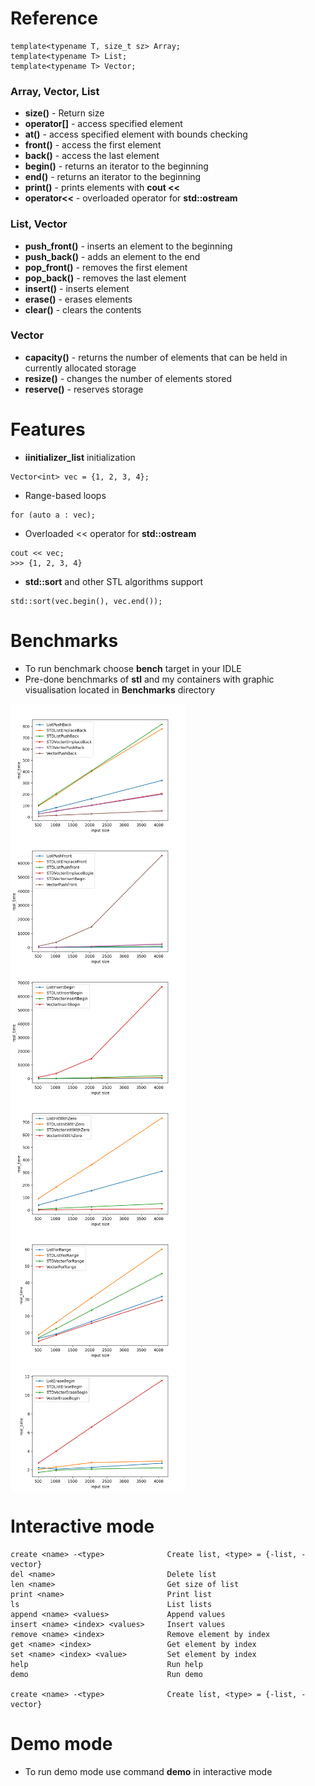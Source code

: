 # Reference
```
template<typename T, size_t sz> Array;
template<typename T> List;
template<typename T> Vector;
```

### Array, Vector, List

- **size()** - Return size
- **operator[]** - access specified element 
- **at()**  - access specified element with bounds checking 
- **front()** - access the first element 
- **back()** - access the last element
- **begin()** - returns an iterator to the beginning 
- **end()** - returns an iterator to the beginning
- **print()** - prints elements with **cout <<**
- **operator<<** - overloaded operator for **std::ostream**

### List, Vector

- **push_front()** - inserts an element to the beginning
- **push_back()** - adds an element to the end
- **pop_front()** - removes the first element
- **pop_back()** - removes the last element
- **insert()** - inserts element
- **erase()** - erases elements
- **clear()** - clears the contents 

### Vector

- **capacity()** - returns the number of elements that can be held in currently allocated storage 
- **resize()** - changes the number of elements stored 
- **reserve()** - reserves storage

# Features
- **iinitializer_list** initialization
```
Vector<int> vec = {1, 2, 3, 4};
```

- Range-based loops
```
for (auto a : vec);
```

- Overloaded << operator for **std::ostream**
```
cout << vec;
>>> {1, 2, 3, 4}
```

- **std::sort** and other STL algorithms support
```
std::sort(vec.begin(), vec.end());
```

# Benchmarks
- To run benchmark choose **bench** target in your IDLE
- Pre-done benchmarks of **stl** and my containers with graphic visualisation located in **Benchmarks** directory
<div style="display: grid;">
<img src="https://github.com/keyclicker/labs/blob/master/semester2/Lab2/A/Benchmarks/PushBack.png?raw=true" width="280">
<img src="https://github.com/keyclicker/labs/blob/master/semester2/Lab2/A/Benchmarks/PushFront.png?raw=true" width="280">
<img src="https://github.com/keyclicker/labs/blob/master/semester2/Lab2/A/Benchmarks/InsertBegin.png?raw=true" width="280">
<img src="https://github.com/keyclicker/labs/blob/master/semester2/Lab2/A/Benchmarks/InitWithValue.png?raw=true" width="280">
<img src="https://github.com/keyclicker/labs/blob/master/semester2/Lab2/A/Benchmarks/ForRange.png?raw=true" width="280">
<img src="https://github.com/keyclicker/labs/blob/master/semester2/Lab2/A/Benchmarks/EraseBegin.png?raw=true" width="280">
</div>

# Interactive mode
```
create <name> -<type>              Create list, <type> = {-list, -vector}
del <name>                         Delete list
len <name>                         Get size of list
print <name>                       Print list
ls                                 List lists
append <name> <values>             Append values
insert <name> <index> <values>     Insert values
remove <name> <index>              Remove element by index
get <name> <index>                 Get element by index
set <name> <index> <value>         Set element by index
help                               Run help
demo                               Run demo

create <name> -<type>              Create list, <type> = {-list, -vector}
```

# Demo mode
- To run demo mode use command **demo** in interactive mode
